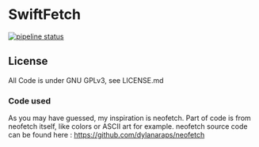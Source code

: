 # SwiftFetch
[![pipeline status](https://git.chunkz.net/bbcorp/swiftfetch/badges/master/pipeline.svg)](https://git.chunkz.net/bbcorp/swiftfetch/commits/master)

## License
All Code is under GNU GPLv3, see LICENSE.md

### Code used
As you may have guessed, my inspiration is neofetch.
Part of code is from neofetch itself, like colors or ASCII art for example.
neofetch source code can be found here : https://github.com/dylanaraps/neofetch

